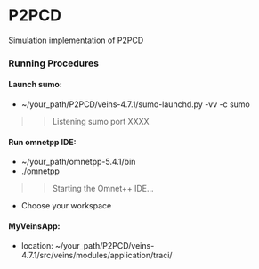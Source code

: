 # P2PCD
Simulation implementation of P2PCD

### Running Procedures
#### Launch sumo:
* ~/your_path/P2PCD/veins-4.7.1/sumo-launchd.py -vv -c sumo
>> Listening sumo port XXXX

#### Run omnetpp IDE:
* ~/your_path/omnetpp-5.4.1/bin
* ./omnetpp
>> Starting the Omnet++ IDE...
* Choose your workspace

#### MyVeinsApp:
* location: ~/your_path/P2PCD/veins-4.7.1/src/veins/modules/application/traci/

